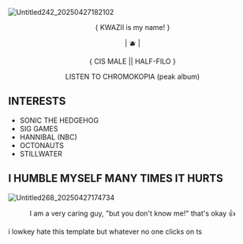 ![Untitled242_20250427182102](https://github.com/user-attachments/assets/c995b898-7d39-436b-b8d1-aaac3fa4df45)

<p align="center"> { KWAZII is my name! }
<p align="center"> | 🫐 |
<p align="center"> { CIS MALE || HALF-FILO }
<p align="center"> LISTEN TO CHROMOKOPIA (peak album)

## INTERESTS

- SONIC THE HEDGEHOG
- SIG GAMES
- HANNIBAL (NBC)
- OCTONAUTS
- STILLWATER

## I HUMBLE MYSELF MANY TIMES IT HURTS
  
![Untitled268_20250427174734](https://github.com/user-attachments/assets/583b94a3-00ce-4877-9b6a-49524732baf8)

<p align="center"> I am a very caring guy, "but you don't know me!" that's okay 👍

i lowkey hate this template but whatever no one clicks on ts
